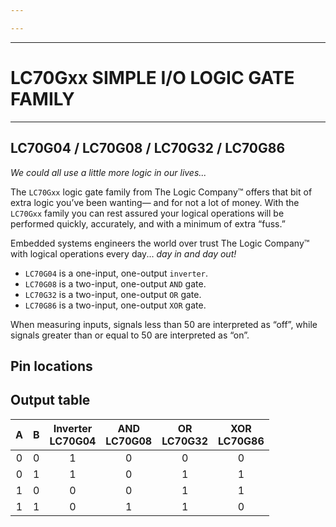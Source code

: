 ```yaml
---

---
```


----

# LC70Gxx SIMPLE I/O LOGIC GATE FAMILY

----

## LC70G04 / LC70G08 / LC70G32 / LC70G86


_We could all use a little more logic in our lives..._

The `LC70Gxx` logic gate family from The Logic Company™ offers that bit of extra logic you’ve been wanting— and for not a lot of money. With the `LC70Gxx` family you can rest assured your logical operations will be performed quickly, accurately, and with a minimum of extra “fuss.”

Embedded systems engineers the world over trust The Logic Company™ with logical operations every day... _day in and day out!_

- `LC70G04` is a one-input, one-output `inverter`.
- `LC70G08` is a two-input, one-output `AND` gate.
- `LC70G32` is a two-input, one-output `OR` gate.
- `LC70G86` is a two-input, one-output `XOR` gate.

When measuring inputs, signals less than 50 are interpreted as “off”, while signals greater than or equal to 50 are interpreted as “on”.

<WideSubtitleBlock>

## Pin locations
</WideSubtitleBlock>

<TwoCols class="--align-center">
<template #left>

<ImgContainer src="/images/26.webp" alt="LC70G04" />
</template>
<template #right>

<ImgContainer src="/images/25.webp" alt="LC70G08" />
</template>
</TwoCols>

<WideSubtitleBlock>

## Output table
</WideSubtitleBlock>

<div class="--flex --justify-center">

| A | B | Inverter<br>LC70G04 | AND<br>LC70G08 | OR<br>LC70G32 | XOR<br>LC70G86 |
|:-:|:-:|:-------------------:|:--------------:|:-------------:|:--------------:|
| 0 | 0 |          1          |       0        |       0       |       0        |
| 0 | 1 |          1          |       0        |       1       |       1        |
| 1 | 0 |          0          |       0        |       1       |       1        |
| 1 | 1 |          0          |       1        |       1       |       0        |
</div>
